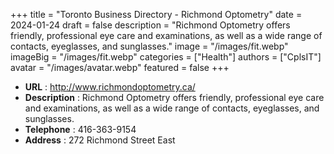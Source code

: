 +++
title = "Toronto Business Directory - Richmond Optometry"
date = 2024-01-24
draft = false
description = "Richmond Optometry offers friendly, professional eye care and examinations, as well as a wide range of contacts, eyeglasses, and sunglasses."
image = "/images/fit.webp"
imageBig = "/images/fit.webp"
categories = ["Health"]
authors = ["CplsIT"]
avatar = "/images/avatar.webp"
featured = false
+++


* **URL** :  http://www.richmondoptometry.ca/
* **Description** : Richmond Optometry offers friendly, professional eye care and examinations, as well as a wide range of contacts, eyeglasses, and sunglasses.
* **Telephone** : 416-363-9154
* **Address** : 272 Richmond Street East